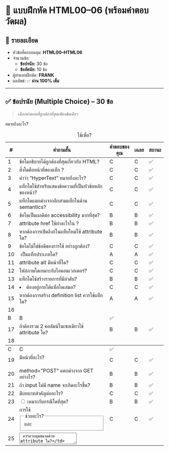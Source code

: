 # 📝 แบบฝึกหัด HTML00–06 (พร้อมคำตอบวัดผล)

## 🔹 รายละเอียด
- หัวข้อที่ครอบคลุม: **HTML00–HTML06**
- จำนวนข้อ:
  - **ข้อปรนัย:** 30 ข้อ
  - **ข้ออัตนัย:** 10 ข้อ
- ผู้ทำแบบฝึกหัด: **FRANK**
- ผลลัพธ์: ✅ **ผ่าน 100% เต็ม**

---

## ✅ ข้อปรนัย (Multiple Choice) – 30 ข้อ
> *เลือกคำตอบที่ถูกต้องที่สุดเพียงข้อเดียว*

| # | คำถามสั้น | คำตอบของคุณ | เฉลย | สถานะ |
|---|------------|--------------|-------|-------|
| 1 | ข้อใดอธิบายได้ถูกต้องที่สุดเกี่ยวกับ HTML? | C | C | ✅ |
| 2 | สิ่งใดคือหน้าที่ของแท็ก <head>? | C | C | ✅ |
| 3 | คำว่า “HyperText” หมายถึงอะไร? | C | C | ✅ |
| 4 | แท็กใดใช้สำหรับแสดงข้อความที่เป็นหัวข้อหลักของหน้า? | C | C | ✅ |
| 5 | แท็กใดแตกต่างจากอีกสามแท็กในด้าน semantics? | C | C | ✅ |
| 6 | ข้อใดเป็นผลดีต่อ accessibility มากที่สุด? | B | B | ✅ |
| 7 | attribute href ใช้ทำอะไรใน <a>? | B | B | ✅ |
| 8 | หากต้องการเปิดลิงก์ในแท็บใหม่ใช้ attribute ใด? | B | B | ✅ |
| 9 | ข้อใดไม่ใช่ข้อดีของการใช้ <a> อย่างถูกต้อง? | C | C | ✅ |
| 10 | <img> เป็นแท็กประเภทใด? | A | A | ✅ |
| 11 | attribute alt มีหน้าที่ใด? | C | C | ✅ |
| 12 | ไฟล์ภาพใดเหมาะกับไอคอนเวกเตอร์? | C | C | ✅ |
| 13 | แท็กใดใช้สร้างรายการที่มีลำดับ? | B | B | ✅ |
| 14 | <li> ต้องอยู่ภายใต้แท็กใดเสมอ? | C | C | ✅ |
| 15 | หากต้องการสร้าง definition list ควรใช้แท็กใด? | A | A | ✅ |
| 16 | <tr> หมายถึงอะไร? | B | B | ✅ |
| 17 | ถ้าต้องรวม 2 คอลัมน์ในเซลเดียวใช้ attribute ใด? | B | B | ✅ |
| 18 | <caption> ใช้เพื่อ? | C | C | ✅ |
| 19 | <form> มีหน้าที่อะไร? | C | C | ✅ |
| 20 | method="POST" แตกต่างจาก GET อย่างไร? | B | B | ✅ |
| 21 | ถ้า input ไม่มี name จะเกิดอะไรขึ้น? | B | B | ✅ |
| 22 | <label> มีบทบาทสำคัญต่ออะไร? | C | C | ✅ |
| 23 | <input type="radio"> เหมาะกับกรณีใดที่สุด? | B | B | ✅ |
| 24 | การใช้ <fieldset> และ <legend> ช่วยอะไร? | C | C | ✅ |
| 25 | <textarea> ควรควบคุมขนาดด้วย attribute ใด? | C | C | ✅ |
| 26 | แท็กใดไม่ใช้รับค่าจากผู้ใช้โดยตรง? | D | D | ✅ |
| 27 | <select> ใช้คู่กับแท็กใดเพื่อสร้างตัวเลือก? | A | A | ✅ |
| 28 | ข้อใดถูกต้องเกี่ยวกับ method="GET"? | B | B | ✅ |
| 29 | เมื่อใดควรใช้ type="password"? | C | C | ✅ |
| 30 | ถ้าไม่ใส่ required ใน input ผลคือ? | C | C | ✅ |


> **รวมคะแนนข้อปรนัย: 30 / 30**

---

✍️ ข้ออัตนัย (Short Answer) – 10 ข้อ (รวมคำถาม + คำตอบ)
### 31. อธิบายความแตกต่างระหว่างแท็ก <strong> กับ <b> ทั้งในด้านลักษณะการแสดงผล และความหมายเชิง Semantic / SEO
**คำตอบ:**: <strong> มีความหมาย semantic และส่งผลต่อ SEO ส่วน <b> เป็นเพียงตัวหนา ไม่มีความหมายเชิงโครงสร้าง

### 32. อธิบายโครงสร้างพื้นฐานของเอกสาร HTML ตั้งแต่บรรทัดแรกถึงส่วนประกอบสำคัญ พร้อมบทบาทของแต่ละส่วน
**คำตอบ:**: <DOCTYPE html> ระบุ HTML5 → <html> ครอบทั้งหน้า → <head> meta & title → <body> เนื้อหา → <footer> ส่วนท้าย

### 33. เปรียบเทียบ <ol> กับ <ul> พร้อมยกตัวอย่างการใช้งานที่เหมาะสมของแต่ละแท็ก
**คำตอบ:**: <ol> ใช้กับข้อมูลที่มีลำดับ เช่น ขั้นตอน; <ul> ใช้กับรายการทั่วไป เช่น bullet list

### 34. alt ของ <img> มีความสำคัญต่อ SEO และการเข้าถึงอย่างไร? และควรใช้ alt อย่างไรถ้าภาพนั้นเป็นภาพตกแต่ง
**คำตอบ:**: alt ช่วย SEO และช่วยให้ screen reader อธิบายภาพได้ หากเป็นภาพตกแต่งให้ใส่ alt="" เพื่อไม่ให้ screen reader อ่าน

### 35. อธิบายขั้นตอนโดยรวมของการทำงานของ <form> ตั้งแต่ผู้ใช้กรอกข้อมูลจนกระทั่ง server ตอบกลับ
**คำตอบ:**: ผู้ใช้กรอกฟอร์ม → กด submit → ข้อมูลถูกส่งผ่าน GET หรือ POST → Server ประมวลผล → ส่งผลลัพธ์กลับมา

### 36. อธิบายแนวคิดของ Semantic HTML และยกตัวอย่างแท็ก semantic อย่างน้อย 3 ตัว พร้อมหน้าที่ของแต่ละตัว
**คำตอบ:**: Semantic HTML คือการใช้แท็กที่มีความหมาย เช่น <h1> สำหรับหัวเรื่อง, <strong> สำหรับคำสำคัญ, <em> สำหรับการเน้นเสียง

### 37. อธิบายบทบาทของ <th> ในตาราง HTML และผลกระทบที่เกิดขึ้นหากใช้ <td> แทน
**คำตอบ:**: <th> ใช้แทนหัวตาราง เพิ่มความหมายและช่วย SEO / screen reader ถ้าใช้ <td> แทนจะขาด semantic สำคัญ

### 38. เพราะเหตุใดจึงไม่ควรใช้ <table> เพื่อจัด layout ของหน้าเว็บไซต์ในยุคปัจจุบัน?
**คำตอบ:**: เพราะ <table> ไม่ responsive และไม่ยืดหยุ่นเท่ากับ CSS layout → ควรใช้ CSS ในการจัดโครงสร้างแทน

### 39. อธิบายบทบาทของ <label> และประโยชน์ที่มีต่อทั้งผู้ใช้งานทั่วไปและผู้ใช้งานที่ใช้ screen reader
**คำตอบ:**: <label> ช่วยให้ผู้ใช้รู้ว่ากรอกอะไร และช่วยให้ screen reader เชื่อมข้อความกับช่อง input ได้ถูกต้อง

### 40. จงยกตัวอย่าง alt ที่ดีสำหรับภาพหนึ่งภาพ พร้อมอธิบายหลักการเขียนข้อความ alt ที่มีคุณภาพ
**คำตอบ:**: "หมาสีดำตัวใหญ่นั่งบนทุ่งหญ้า" → ต้องอธิบายเนื้อหาของภาพให้คนที่มองไม่เห็นสามารถจินตนาการตามได้

✅ รวมคะแนนอัตนัย: 10 / 10

---

## 🏁 สรุปผล

🎯 **คะแนนรวมทั้งหมด: 40 / 40 (100%)**  
🚀 ผ่านทุกหัวข้อ พร้อมต่อยอดสู่ CSS และ JavaScript!
